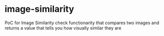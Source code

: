 # image-similarity
PoC for Image Similarity check functionarity that compares two images and returns a value that tells you how visually similar they are
